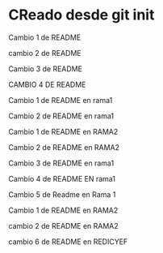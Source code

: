# CReado desde git init

Cambio 1 de README

cambio 2 de README

Cambio 3 de README

CAMBIO 4 DE README

Cambio 1 de README en rama1

Cambio 2 de README en rama1

Cambio 1 de README en RAMA2

Cambio 2 de README en RAMA2

Cambio 3 de README en rama1

Cambio 4 de README EN rama1

Cambio 5 de Readme en Rama 1

Cambio 1 de README en RAMA2

cambio 2 de README en RAMA2

cambio 6 de README en REDICYEF



